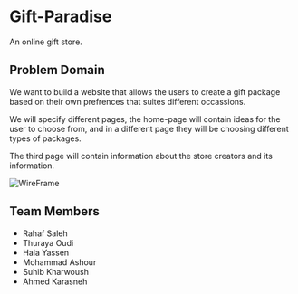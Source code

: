 # Gift-Paradise
An online gift store.

## Problem Domain

We want to build a website that allows the users to create a gift package
based on their own prefrences that suites different occassions.

We will specify different pages, the home-page will contain ideas for the user
to choose from, and in a different page they will be choosing
different types of packages.

The third page will contain information about the store creators
and its information.


![_WireFrame_](https://s3.amazonaws.com/assets.mockflow.com/app/wireframepro/company/Cda15a8fab8d83ed957285401753e3930/projects/M34d744abda36f6eb8337a73139c074551614255942024/pages/e57b786316e2471b8e07ec1032b9f4d9/image/e57b786316e2471b8e07ec1032b9f4d9.png?1614261317720)


## Team Members

* Rahaf Saleh
* Thuraya Oudi
* Hala Yassen
* Mohammad Ashour
* Suhib Kharwoush
* Ahmed Karasneh

